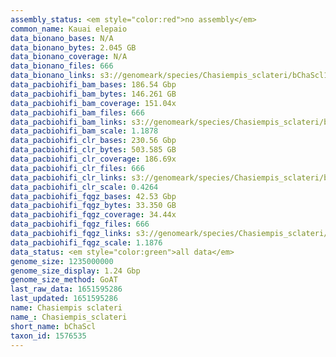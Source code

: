 ```yaml
---
assembly_status: <em style="color:red">no assembly</em>
common_name: Kauai elepaio
data_bionano_bases: N/A
data_bionano_bytes: 2.045 GB
data_bionano_coverage: N/A
data_bionano_files: 666
data_bionano_links: s3://genomeark/species/Chasiempis_sclateri/bChaScl1/genomic_data/bionano/<br>
data_pacbiohifi_bam_bases: 186.54 Gbp
data_pacbiohifi_bam_bytes: 146.261 GB
data_pacbiohifi_bam_coverage: 151.04x
data_pacbiohifi_bam_files: 666
data_pacbiohifi_bam_links: s3://genomeark/species/Chasiempis_sclateri/bChaScl1/genomic_data/pacbiohifi_bam/<br>
data_pacbiohifi_bam_scale: 1.1878
data_pacbiohifi_clr_bases: 230.56 Gbp
data_pacbiohifi_clr_bytes: 503.585 GB
data_pacbiohifi_clr_coverage: 186.69x
data_pacbiohifi_clr_files: 666
data_pacbiohifi_clr_links: s3://genomeark/species/Chasiempis_sclateri/bChaScl1/genomic_data/pacbiohifi_clr/<br>
data_pacbiohifi_clr_scale: 0.4264
data_pacbiohifi_fqgz_bases: 42.53 Gbp
data_pacbiohifi_fqgz_bytes: 33.350 GB
data_pacbiohifi_fqgz_coverage: 34.44x
data_pacbiohifi_fqgz_files: 666
data_pacbiohifi_fqgz_links: s3://genomeark/species/Chasiempis_sclateri/bChaScl1/genomic_data/pacbiohifi_fqgz/<br>
data_pacbiohifi_fqgz_scale: 1.1876
data_status: <em style="color:green">all data</em>
genome_size: 1235000000
genome_size_display: 1.24 Gbp
genome_size_method: GoAT
last_raw_data: 1651595286
last_updated: 1651595286
name: Chasiempis sclateri
name_: Chasiempis_sclateri
short_name: bChaScl
taxon_id: 1576535
---
```

